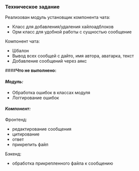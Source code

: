 ### Техническое задание

Реализован модуль установщик компонента чата:
- Класс для добавления/удаления хайлоадблоков
- Орм класс для удобной работы с сущностью сообщение

Компонент чата:
- Шбалон
- Вывод всех сообщей с дайто, имя автора, аватарка, текст
- Добавление сообщений через аякс

####**Что не выполнено:**

#### _Модуль:_
- Обработка ошибок в классах модуля
- Логгирование ошибок

#### _Компонент:_

Фронтенд:
- редактирование сообщения
- цитирование 
- ответ
- прикрепить файл

Бэкенд:
- обработка прикрепленного файла к сообщению
